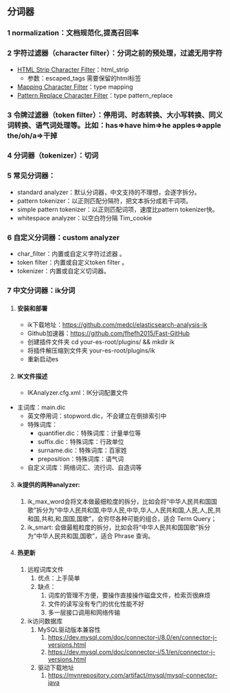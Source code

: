## 分词器

### 1	normalization：文档规范化,提高召回率

### 2	字符过滤器（character filter）：分词之前的预处理，过滤无用字符

- [HTML Strip Character Filter](https://www.elastic.co/guide/en/elasticsearch/reference/current/analysis-htmlstrip-charfilter.html)：html_strip
  - 参数：escaped_tags  需要保留的html标签
- [Mapping Character Filter](https://www.elastic.co/guide/en/elasticsearch/reference/current/analysis-mapping-charfilter.html)：type mapping
- [Pattern Replace Character Filter](https://www.elastic.co/guide/en/elasticsearch/reference/current/analysis-pattern-replace-charfilter.html)：type pattern_replace

### 3	令牌过滤器（token filter）：停用词、时态转换、大小写转换、同义词转换、语气词处理等。比如：has=>have  him=>he  apples=>apple  the/oh/a=>干掉

### 4	分词器（tokenizer）：切词

### 5	常见分词器：

- standard analyzer：默认分词器，中文支持的不理想，会逐字拆分。
- pattern tokenizer：以正则匹配分隔符，把文本拆分成若干词项。
- simple pattern tokenizer：以正则匹配词项，速度比pattern tokenizer快。
- whitespace analyzer：以空白符分隔	Tim_cookie

### 6	自定义分词器：custom analyzer

- char_filter：内置或自定义字符过滤器 。
- token filter：内置或自定义token filter 。
- tokenizer：内置或自定义切词器。

### 7	中文分词器：ik分词

1. #### 安装和部署

   - ik下载地址：https://github.com/medcl/elasticsearch-analysis-ik
   - Github加速器：https://github.com/fhefh2015/Fast-GitHub
   - 创建插件文件夹 cd your-es-root/plugins/ && mkdir ik
   - 将插件解压缩到文件夹 your-es-root/plugins/ik
   - 重新启动es

2. ####  IK文件描述

   - IKAnalyzer.cfg.xml：IK分词配置文件
- 主词库：main.dic
   - 英文停用词：stopword.dic，不会建立在倒排索引中
   - 特殊词库：
     - quantifier.dic：特殊词库：计量单位等
     - suffix.dic：特殊词库：行政单位
     - surname.dic：特殊词库：百家姓
     - preposition：特殊词库：语气词
   - 自定义词库：网络词汇、流行词、自造词等
   
3. #### ik提供的两种analyzer:

   1.  ik_max_word会将文本做最细粒度的拆分，比如会将“中华人民共和国国歌”拆分为“中华人民共和国,中华人民,中华,华人,人民共和国,人民,人,民,共和国,共和,和,国国,国歌”，会穷尽各种可能的组合，适合 Term Query；
   2. ik_smart: 会做最粗粒度的拆分，比如会将“中华人民共和国国歌”拆分为“中华人民共和国,国歌”，适合 Phrase 查询。

4. #### 热更新

   1. 远程词库文件
      1. 优点：上手简单
      2. 缺点：
         1. 词库的管理不方便，要操作直接操作磁盘文件，检索页很麻烦
         2. 文件的读写没有专门的优化性能不好
         3. 多一层接口调用和网络传输
   2. ik访问数据库
      1. MySQL驱动版本兼容性
         1. https://dev.mysql.com/doc/connector-j/8.0/en/connector-j-versions.html
         2. https://dev.mysql.com/doc/connector-j/5.1/en/connector-j-versions.html
      2. 驱动下载地址
         1. https://mvnrepository.com/artifact/mysql/mysql-connector-java

